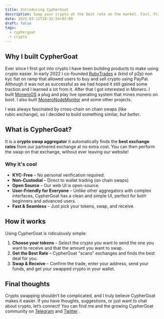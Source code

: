 ```yaml
---
title: Introducing CypherGoat
description: Swap your crypto at the best rate on the market. Fast, Private, Open source!
date: 2025-03-12T18:32:54+03:00
draft: false
tags:
  - cyphergoat
  - crypto
---
```

## Why I built CypherGoat
Ever since I first got into crypto I have been building products to make using crypto easier. In early 2022 I co-founded [RubyTrades](https://dsc.gg/rubytrades) a (kind of p2p) non kyc fiat on ramp that allowed users to buy and sell crypto using PayPal. Although it was not as successful as we had hoped it still gained some traction and I learned a lot from it.
After that I got interested in Monero. I built [MoneroOS](https://github.com/4rkal/moneroos) a plug and play live operating system that mines monero on boot. I also built [MoneroNodeMonitor](https://github.com/4rkal/MoneroNodeMonitor) and some other projects.

I was always fascinated by cross-chain on chain swaps (like rubic.exchange), so I decided to build something similar, *but better*. 

## What is CypherGoat?
It is a **crypto swap aggregator** it automatically finds the **best exchange rates** from our partnered exchange at no extra cost. You can then perform the swap on that exchange, without ever leaving our website!

### Why it's cool
- **KYC-Free** – No personal verification required.
- **Non-Custodial** – Direct to wallet trading (on chain swaps)
- **Open Source** – Our web UI is open-source.
- **User-Friendly for Everyone** – Unlike other aggregators with complex interfaces, CypherGoat has a clean and simple UI, perfect for both beginners and advanced users.
- **Fast & Seamless** – Just pick your tokens, swap, and receive.

## How it works
Using CypherGoat is ridiculously simple: 
1. **Choose your tokens** – Select the crypto you want to send the one you want to receive and that the amount you want to swap. 
2. **Get the Best Rate** – CypherGoat "scans" exchanges and finds the best deal for you. 
3. **Swap & Receive** – Confirm the trade, enter your address, send your funds, and get your swapped crypto in your wallet.

## Final thoughts
Crypto swapping shouldn’t be complicated, and I truly believe CypherGoat makes it easier. If you have thoughts, suggestions, or just want to chat about crypto, let’s connect! You can find me and the growing CypherGoat community on [Telegram](https://t.me/cyphergoatcom) and [Twitter](https://x.com/cyphergoatcom) .

